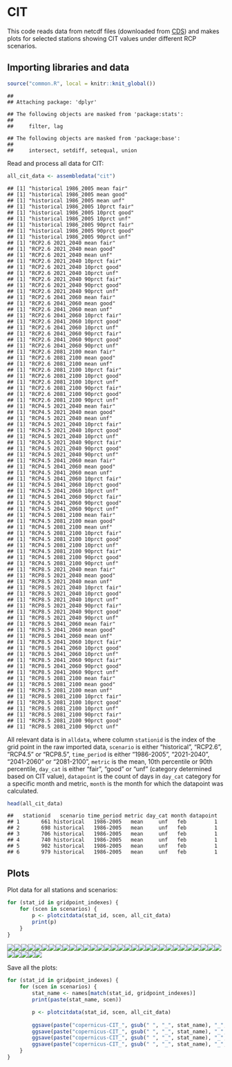 CIT
================

This code reads data from netcdf files (downloaded from
[CDS](https://cds.climate.copernicus.eu/cdsapp#!/dataset/sis-tourism-climate-suitability-indicators?tab=overview))
and makes plots for selected stations showing CIT values under different
RCP scenarios.

## Importing libraries and data

``` r
source("common.R", local = knitr::knit_global())
```

    ## 
    ## Attaching package: 'dplyr'

    ## The following objects are masked from 'package:stats':
    ## 
    ##     filter, lag

    ## The following objects are masked from 'package:base':
    ## 
    ##     intersect, setdiff, setequal, union

Read and process all data for CIT:

``` r
all_cit_data <- assembledata("cit")
```

    ## [1] "historical 1986_2005 mean fair"
    ## [1] "historical 1986_2005 mean good"
    ## [1] "historical 1986_2005 mean unf"
    ## [1] "historical 1986_2005 10prct fair"
    ## [1] "historical 1986_2005 10prct good"
    ## [1] "historical 1986_2005 10prct unf"
    ## [1] "historical 1986_2005 90prct fair"
    ## [1] "historical 1986_2005 90prct good"
    ## [1] "historical 1986_2005 90prct unf"
    ## [1] "RCP2.6 2021_2040 mean fair"
    ## [1] "RCP2.6 2021_2040 mean good"
    ## [1] "RCP2.6 2021_2040 mean unf"
    ## [1] "RCP2.6 2021_2040 10prct fair"
    ## [1] "RCP2.6 2021_2040 10prct good"
    ## [1] "RCP2.6 2021_2040 10prct unf"
    ## [1] "RCP2.6 2021_2040 90prct fair"
    ## [1] "RCP2.6 2021_2040 90prct good"
    ## [1] "RCP2.6 2021_2040 90prct unf"
    ## [1] "RCP2.6 2041_2060 mean fair"
    ## [1] "RCP2.6 2041_2060 mean good"
    ## [1] "RCP2.6 2041_2060 mean unf"
    ## [1] "RCP2.6 2041_2060 10prct fair"
    ## [1] "RCP2.6 2041_2060 10prct good"
    ## [1] "RCP2.6 2041_2060 10prct unf"
    ## [1] "RCP2.6 2041_2060 90prct fair"
    ## [1] "RCP2.6 2041_2060 90prct good"
    ## [1] "RCP2.6 2041_2060 90prct unf"
    ## [1] "RCP2.6 2081_2100 mean fair"
    ## [1] "RCP2.6 2081_2100 mean good"
    ## [1] "RCP2.6 2081_2100 mean unf"
    ## [1] "RCP2.6 2081_2100 10prct fair"
    ## [1] "RCP2.6 2081_2100 10prct good"
    ## [1] "RCP2.6 2081_2100 10prct unf"
    ## [1] "RCP2.6 2081_2100 90prct fair"
    ## [1] "RCP2.6 2081_2100 90prct good"
    ## [1] "RCP2.6 2081_2100 90prct unf"
    ## [1] "RCP4.5 2021_2040 mean fair"
    ## [1] "RCP4.5 2021_2040 mean good"
    ## [1] "RCP4.5 2021_2040 mean unf"
    ## [1] "RCP4.5 2021_2040 10prct fair"
    ## [1] "RCP4.5 2021_2040 10prct good"
    ## [1] "RCP4.5 2021_2040 10prct unf"
    ## [1] "RCP4.5 2021_2040 90prct fair"
    ## [1] "RCP4.5 2021_2040 90prct good"
    ## [1] "RCP4.5 2021_2040 90prct unf"
    ## [1] "RCP4.5 2041_2060 mean fair"
    ## [1] "RCP4.5 2041_2060 mean good"
    ## [1] "RCP4.5 2041_2060 mean unf"
    ## [1] "RCP4.5 2041_2060 10prct fair"
    ## [1] "RCP4.5 2041_2060 10prct good"
    ## [1] "RCP4.5 2041_2060 10prct unf"
    ## [1] "RCP4.5 2041_2060 90prct fair"
    ## [1] "RCP4.5 2041_2060 90prct good"
    ## [1] "RCP4.5 2041_2060 90prct unf"
    ## [1] "RCP4.5 2081_2100 mean fair"
    ## [1] "RCP4.5 2081_2100 mean good"
    ## [1] "RCP4.5 2081_2100 mean unf"
    ## [1] "RCP4.5 2081_2100 10prct fair"
    ## [1] "RCP4.5 2081_2100 10prct good"
    ## [1] "RCP4.5 2081_2100 10prct unf"
    ## [1] "RCP4.5 2081_2100 90prct fair"
    ## [1] "RCP4.5 2081_2100 90prct good"
    ## [1] "RCP4.5 2081_2100 90prct unf"
    ## [1] "RCP8.5 2021_2040 mean fair"
    ## [1] "RCP8.5 2021_2040 mean good"
    ## [1] "RCP8.5 2021_2040 mean unf"
    ## [1] "RCP8.5 2021_2040 10prct fair"
    ## [1] "RCP8.5 2021_2040 10prct good"
    ## [1] "RCP8.5 2021_2040 10prct unf"
    ## [1] "RCP8.5 2021_2040 90prct fair"
    ## [1] "RCP8.5 2021_2040 90prct good"
    ## [1] "RCP8.5 2021_2040 90prct unf"
    ## [1] "RCP8.5 2041_2060 mean fair"
    ## [1] "RCP8.5 2041_2060 mean good"
    ## [1] "RCP8.5 2041_2060 mean unf"
    ## [1] "RCP8.5 2041_2060 10prct fair"
    ## [1] "RCP8.5 2041_2060 10prct good"
    ## [1] "RCP8.5 2041_2060 10prct unf"
    ## [1] "RCP8.5 2041_2060 90prct fair"
    ## [1] "RCP8.5 2041_2060 90prct good"
    ## [1] "RCP8.5 2041_2060 90prct unf"
    ## [1] "RCP8.5 2081_2100 mean fair"
    ## [1] "RCP8.5 2081_2100 mean good"
    ## [1] "RCP8.5 2081_2100 mean unf"
    ## [1] "RCP8.5 2081_2100 10prct fair"
    ## [1] "RCP8.5 2081_2100 10prct good"
    ## [1] "RCP8.5 2081_2100 10prct unf"
    ## [1] "RCP8.5 2081_2100 90prct fair"
    ## [1] "RCP8.5 2081_2100 90prct good"
    ## [1] "RCP8.5 2081_2100 90prct unf"

All relevant data is in `alldata`, where column `stationid` is the index
of the grid point in the raw imported data, `scenario` is either
“historical”, “RCP2.6”, “RCP4.5” or “RCP8.5”, `time_period` is either
“1986-2005”, “2021-2040”, “2041-2060” or “2081-2100”, `metric` is the
mean, 10th percentile or 90th percentile, `day_cat` is either “fair”,
“good” or “unf” (category determined based on CIT value), `datapoint` is
the count of days in `day_cat` category for a specific month and metric,
`month` is the month for which the datapoint was calculated.

``` r
head(all_cit_data)
```

    ##   stationid   scenario time_period metric day_cat month datapoint
    ## 1       661 historical   1986-2005   mean     unf   feb         1
    ## 2       698 historical   1986-2005   mean     unf   feb         1
    ## 3       706 historical   1986-2005   mean     unf   feb         1
    ## 4       740 historical   1986-2005   mean     unf   feb         1
    ## 5       902 historical   1986-2005   mean     unf   feb         1
    ## 6       979 historical   1986-2005   mean     unf   feb         1

## Plots

Plot data for all stations and scenarios:

``` r
for (stat_id in gridpoint_indexes) {
    for (scen in scenarios) {
        p <- plotcitdata(stat_id, scen, all_cit_data)
        print(p)
    }
}
```

![](CIT_files/figure-gfm/unnamed-chunk-4-1.svg)<!-- -->![](CIT_files/figure-gfm/unnamed-chunk-4-2.svg)<!-- -->![](CIT_files/figure-gfm/unnamed-chunk-4-3.svg)<!-- -->![](CIT_files/figure-gfm/unnamed-chunk-4-4.svg)<!-- -->![](CIT_files/figure-gfm/unnamed-chunk-4-5.svg)<!-- -->![](CIT_files/figure-gfm/unnamed-chunk-4-6.svg)<!-- -->![](CIT_files/figure-gfm/unnamed-chunk-4-7.svg)<!-- -->![](CIT_files/figure-gfm/unnamed-chunk-4-8.svg)<!-- -->![](CIT_files/figure-gfm/unnamed-chunk-4-9.svg)<!-- -->![](CIT_files/figure-gfm/unnamed-chunk-4-10.svg)<!-- -->![](CIT_files/figure-gfm/unnamed-chunk-4-11.svg)<!-- -->![](CIT_files/figure-gfm/unnamed-chunk-4-12.svg)<!-- -->![](CIT_files/figure-gfm/unnamed-chunk-4-13.svg)<!-- -->![](CIT_files/figure-gfm/unnamed-chunk-4-14.svg)<!-- -->![](CIT_files/figure-gfm/unnamed-chunk-4-15.svg)<!-- -->![](CIT_files/figure-gfm/unnamed-chunk-4-16.svg)<!-- -->![](CIT_files/figure-gfm/unnamed-chunk-4-17.svg)<!-- -->![](CIT_files/figure-gfm/unnamed-chunk-4-18.svg)<!-- -->![](CIT_files/figure-gfm/unnamed-chunk-4-19.svg)<!-- -->![](CIT_files/figure-gfm/unnamed-chunk-4-20.svg)<!-- -->![](CIT_files/figure-gfm/unnamed-chunk-4-21.svg)<!-- -->![](CIT_files/figure-gfm/unnamed-chunk-4-22.svg)<!-- -->![](CIT_files/figure-gfm/unnamed-chunk-4-23.svg)<!-- -->![](CIT_files/figure-gfm/unnamed-chunk-4-24.svg)<!-- -->![](CIT_files/figure-gfm/unnamed-chunk-4-25.svg)<!-- -->![](CIT_files/figure-gfm/unnamed-chunk-4-26.svg)<!-- -->![](CIT_files/figure-gfm/unnamed-chunk-4-27.svg)<!-- -->![](CIT_files/figure-gfm/unnamed-chunk-4-28.svg)<!-- -->![](CIT_files/figure-gfm/unnamed-chunk-4-29.svg)<!-- -->![](CIT_files/figure-gfm/unnamed-chunk-4-30.svg)<!-- -->![](CIT_files/figure-gfm/unnamed-chunk-4-31.svg)<!-- -->![](CIT_files/figure-gfm/unnamed-chunk-4-32.svg)<!-- -->![](CIT_files/figure-gfm/unnamed-chunk-4-33.svg)<!-- -->![](CIT_files/figure-gfm/unnamed-chunk-4-34.svg)<!-- -->![](CIT_files/figure-gfm/unnamed-chunk-4-35.svg)<!-- -->![](CIT_files/figure-gfm/unnamed-chunk-4-36.svg)<!-- -->

Save all the plots:

``` r
for (stat_id in gridpoint_indexes) {
    for (scen in scenarios) {
        stat_name <- names[match(stat_id, gridpoint_indexes)]
        print(paste(stat_name, scen))

        p <- plotcitdata(stat_id, scen, all_cit_data)
        
        ggsave(paste("copernicus-CIT_", gsub(" ", "_", stat_name), "_", scen, ".pdf", sep=""), p, width=9, height=4, units="in", path="../output/pdf/copernicus-CIT", device=cairo_pdf)
        ggsave(paste("copernicus-CIT_", gsub(" ", "_", stat_name), "_", scen, ".eps", sep=""), p, width=9, height=4, units="in", path="../output/eps/copernicus-CIT", device=cairo_ps)
        ggsave(paste("copernicus-CIT_", gsub(" ", "_", stat_name), "_", scen, ".svg", sep=""), p, width=9, height=4, units="in", path="../output/svg/copernicus-CIT")
        ggsave(paste("copernicus-CIT_", gsub(" ", "_", stat_name), "_", scen, ".png", sep=""), p, width=9, height=4, units="in", path="../output/png/copernicus-CIT", dpi=500)
    }
}
```
